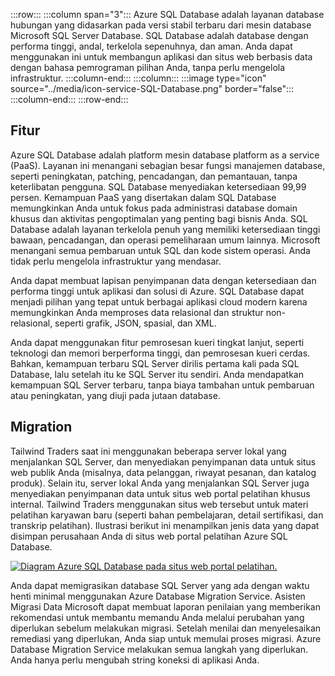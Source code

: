 :::row:::
  :::column span="3":::
Azure SQL Database adalah layanan database hubungan yang didasarkan pada versi stabil terbaru dari mesin database Microsoft SQL Server Database. SQL Database adalah database dengan performa tinggi, andal, terkelola sepenuhnya, dan aman. Anda dapat menggunakan ini untuk membangun aplikasi dan situs web berbasis data dengan bahasa pemrograman pilihan Anda, tanpa perlu mengelola infrastruktur.
  :::column-end:::
  :::column:::
    :::image type="icon" source="../media/icon-service-SQL-Database.png" border="false":::
  :::column-end:::
:::row-end:::

## <a name="features"></a>Fitur

Azure SQL Database adalah platform mesin database platform as a service (PaaS). Layanan ini menangani sebagian besar fungsi manajemen database, seperti peningkatan, patching, pencadangan, dan pemantauan, tanpa keterlibatan pengguna. SQL Database menyediakan ketersediaan 99,99 persen. Kemampuan PaaS yang disertakan dalam SQL Database memungkinkan Anda untuk fokus pada administrasi database domain khusus dan aktivitas pengoptimalan yang penting bagi bisnis Anda. SQL Database adalah layanan terkelola penuh yang memiliki ketersediaan tinggi bawaan, pencadangan, dan operasi pemeliharaan umum lainnya. Microsoft menangani semua pembaruan untuk SQL dan kode sistem operasi. Anda tidak perlu mengelola infrastruktur yang mendasar.

Anda dapat membuat lapisan penyimpanan data dengan ketersediaan dan performa tinggi untuk aplikasi dan solusi di Azure. SQL Database dapat menjadi pilihan yang tepat untuk berbagai aplikasi cloud modern karena memungkinkan Anda memproses data relasional dan struktur non-relasional, seperti grafik, JSON, spasial, dan XML.

Anda dapat menggunakan fitur pemrosesan kueri tingkat lanjut, seperti teknologi dan memori berperforma tinggi, dan pemrosesan kueri cerdas. Bahkan, kemampuan terbaru SQL Server dirilis pertama kali pada SQL Database, lalu setelah itu ke SQL Server itu sendiri. Anda mendapatkan kemampuan SQL Server terbaru, tanpa biaya tambahan untuk pembaruan atau peningkatan, yang diuji pada jutaan database.

## <a name="migration"></a>Migration

Tailwind Traders saat ini menggunakan beberapa server lokal yang menjalankan SQL Server, dan menyediakan penyimpanan data untuk situs web publik Anda (misalnya, data pelanggan, riwayat pesanan, dan katalog produk). Selain itu, server lokal Anda yang menjalankan SQL Server juga menyediakan penyimpanan data untuk situs web portal pelatihan khusus internal. Tailwind Traders menggunakan situs web tersebut untuk materi pelatihan karyawan baru (seperti bahan pembelajaran, detail sertifikasi, dan transkrip pelatihan). Ilustrasi berikut ini menampilkan jenis data yang dapat disimpan perusahaan Anda di situs web portal pelatihan Azure SQL Database.

[![Diagram Azure SQL Database pada situs web portal pelatihan.](../media/azure-sql.png)](../media/azure-sql-expanded.png#lightbox)

Anda dapat memigrasikan database SQL Server yang ada dengan waktu henti minimal menggunakan Azure Database Migration Service. Asisten Migrasi Data Microsoft dapat membuat laporan penilaian yang memberikan rekomendasi untuk membantu memandu Anda melalui perubahan yang diperlukan sebelum melakukan migrasi. Setelah menilai dan menyelesaikan remediasi yang diperlukan, Anda siap untuk memulai proses migrasi. Azure Database Migration Service melakukan semua langkah yang diperlukan. Anda hanya perlu mengubah string koneksi di aplikasi Anda.
